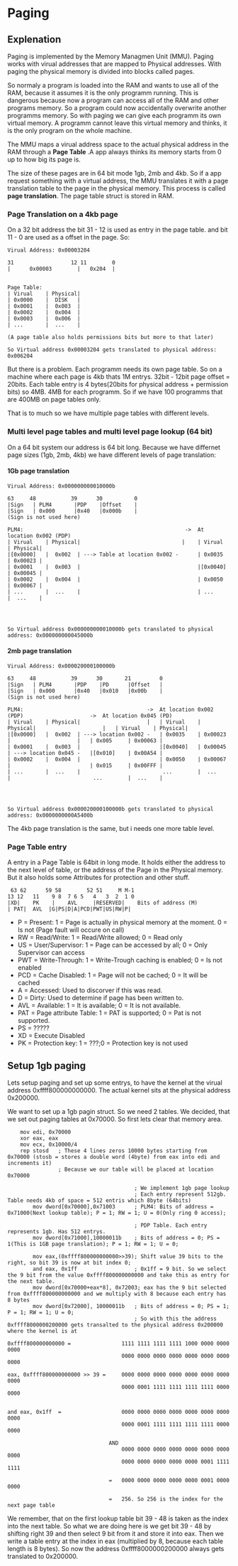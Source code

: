 # Paging

## Explenation
Paging is implemented by the Memory Managmen Unit (MMU).
Paging works with virual addresses that are mapped to Physical addresses. 
With paging the physical memory is divided into blocks called pages.


So normaly a program is loaded into the RAM and wants to use all of the RAM, because it assumes it is the only programm running. This is dangerous because now a program can access all of the RAM and other programs memory. So a program could now accidentally overwrite another programms memory. So with paging we can give each programm its own virtual memory. A programm cannot leave this virtual memory and thinks, it is the only program on the whole machine.


The MMU maps a virual address space to the actual physical address in the RAM through a **Page Table** .A app always thinks its memory starts from 0 up to how big its page is. 


The size of these pages are in 64 bit mode 1gb, 2mb and 4kb. So if a app request something with a virtual address, the MMU translates it with a page translation table to the page in the physical memory. This process is called **page translation**.
The page table struct is stored in RAM.
### Page Translation on a 4kb page
On a 32 bit address the bit 31 - 12 is used as entry in the page table. and bit 11 - 0 are used as a offset in the page.
So:
```
Virual Address: 0x00003204

31					12 11		 0
|	   0x00003 	  	  |	  0x204  |


Page Table:
| Virual    | Physical|
| 0x0000 	|  DISK   |
| 0x0001 	|  0x003  |
| 0x0002 	|  0x004  |
| 0x0003 	|  0x006  |
| ...	    |  ...    |

(A page table also holds permissions bits but more to that later)

So Virtual address 0x00003204 gets translated to physical address: 0x006204
```

But there is a problem. Each programm needs its own page table. So on a machine where each page is 4kb thats 1M entrys.
32bit - 12bit page offset = 20bits.
Each table entry is 4 bytes(20bits for physical address + permission bits) so 4MB. 4MB for each programm.
So if we have 100 programms that are 400MB on page tables only.

That is to much so we have multiple page tables with different levels.
### Multi level page tables and multi level page lookup (64 bit)
On a 64 bit system our address is 64 bit long. Because we have differnet page sizes (1gb, 2mb, 4kb) we have different levels of page translation:


#### 1Gb page translation
```
Virual Address: 0x000000000010000b

63	   48	   		39		30			0
|Sign	| PLM4		 |PDP	 |Offset	|
|Sign	| 0x000		 |0x40	 |0x000b	|
(Sign is not used here)

PLM4:												    ->	At location 0x002 (PDP)
| Virual    | Physical|  							   |	| Virual    | Physical| 
|[0x0000] 	|  0x002  | ---> Table at location 0x002 -		| 0x0035	| 0x00023 |
| 0x0001 	|  0x003  |										|[0x0040] 	| 0x00045 |
| 0x0002 	|  0x004  |										| 0x0050 	| 0x00067 |
| ...	    |  ...    |										| ...	    |  ...    |




So Virtual address 0x000000000010000b gets translated to physical address: 0x000000000045000b
```

#### 2mb page translation
```
Virual Address: 0x000020000100000b

63	   48	   		39		30       21			0
|Sign	| PLM4		 |PDP	 |PD	  |Offset	|
|Sign	| 0x000		 |0x40	 |0x010   |0x00b    |
(Sign is not used here)

PLM4:										->	At location 0x002 (PDP)						->	At location 0x045 (PD)
| Virual    | Physical|  					|	| Virual    | Physical|   					|	| Virual    | Physical| 
|[0x0000] 	|  0x002  | ---> location 0x002 -	| 0x0035	| 0x00023 | 					|	| 0x005 	| 0x00063 |
| 0x0001 	|  0x003  |							|[0x0040] 	| 0x00045 |	---> location 0x045 -	|[0x010] 	| 0x00A54 |
| 0x0002 	|  0x004  |							| 0x0050 	| 0x00067 |							| 0x015		| 0x00FFF |
| ...	    |  ...    |							 ...	    |  ...    |							 ...	    |  ...    |




So Virtual address 0x000020000100000b gets translated to physical address: 0x0000000000A5400b
```

The 4kb page translation is the same, but i needs one more table level.

### Page Table entry
A entry in a Page Table is 64bit in long mode.
It holds either the address to the next level of table, or the address of the Page in the Physical memory. But it also holds some Attributes for protection and other stuff.
```
 63 62      59 58        52 51     M M-1            				 13 12   11    9 8  7 6 5   4   3  2  1 0
|XD|    PK    |    AVL     |RESERVED|    Bits of address (M)		   | PAT|  AVL  |G|PS|D|A|PCD|PWT|US|RW|P|
```
 - P = Present: 1 = Page is actually in physical memory at the moment. 0 = Is not (Page fault will occure on call)
 - RW = Read/Write: 1 = Read/Write allowed; 0 = Read only
 - US = User/Supervisor: 1 = Page can be accessed by all; 0 = Only Supervisor can access
 - PWT = Write-Through: 1 = Write-Trough caching is enabled; 0 = Is not enabled
 - PCD = Cache Disabled: 1 = Page will not be cached; 0 = It will be cached 
 - A = Accessed: Used to discorver if this was read.
 - D = Dirty: Used to determine if page has been written to.
 - AVL = Available: 1 = It is available; 0 = It is not available.
 - PAT = Page attribute Table: 1 = PAT is supported; 0 = Pat is not supported.
 - PS = ?????
 - XD = Execute Disabled
 - PK = Protection key: 1 = ???;0 = Protection key is not used
## Setup 1gb paging
Lets setup paging and set up some entrys, to have the kernel at the virual address 0xffff800000000000.
The actual kernel sits at the physical address 0x200000.

We want to set up a 1gb pagin struct. So we need 2 tables. We decided, that we set out paging tables at 0x70000.
So first lets clear that memory area.
``` assembly
    mov edi, 0x70000
    xor eax, eax
    mov ecx, 0x10000/4
    rep stosd	; These 4 lines zeros 10000 bytes starting from 0x70000 (stosb = stores a double word (4byte) from eax into edi and increments it)
                ; Because we our table will be placed at location 0x70000
```
``` assembly
                                        ; We implement 1gb page lookup
                                        ; Each entry represent 512gb. Table needs 4kb of space = 512 entris which 8byte (64bits)
        mov dword[0x70000],0x71003      ; PLM4: Bits of address = 0x71000(Next lookup table); P = 1; RW = 1; U = 0(Only ring 0 access);

                                        ; PDP Table. Each entry represents 1gb. Has 512 entrys.
        mov dword[0x71000],10000011b    ; Bits of address = 0; PS = 1(This is 1GB page translation); P = 1; RW = 1; U = 0;

        mov eax,(0xffff800000000000>>39); Shift value 39 bits to the right, so bit 39 is now at bit index 0;
        and eax, 0x1ff                  ; 0x1ff = 9 bit. So we select the 9 bit from the value 0xffff800000000000 and take this as entry for the next table.
        mov dword[0x70000+eax*8], 0x72003; eax has the 9 bit selected from 0xffff800000000000 and we multiply with 8 because each entry has 8 bytes
        mov dword[0x72000], 10000011b   ; Bits of address = 0; PS = 1; P = 1; RW = 1; U = 0;
                                        ; So with this the address 0xffff8000000200000 gets transalted to the physical address 0x200000 where the kernel is at

```
``` 
0xffff800000000000 = 				1111 1111 1111 1111 1000 0000 0000 0000
									0000 0000 0000 0000 0000 0000 0000 0000

eax, 0xffff800000000000 >> 39 =  	0000 0000 0000 0000 0000 0000 0000 0000
									0000 0001 1111 1111 1111 1111 0000 0000


and eax, 0x1ff	=					0000 0000 0000 0000 0000 0000 0000 0000
									0000 0001 1111 1111 1111 1111 0000 0000

								AND
									0000 0000 0000 0000 0000 0000 0000 0000
									0000 0000 0000 0000 0000 0001 1111 1111

								=   0000 0000 0000 0000 0000 0001 0000 0000

								= 	256. So 256 is the index for the next page table
```

We remember, that on the first lookup table bit 39 - 48 is taken as the index into the next table.
So what we are doing here is we get bit 39 - 48 by shifting right 39 and then select 9 bit from it and store it into eax.
Then we write a table entry at the index in eax (multiplied by 8, because each table length is 8 bytes). 
So now the address 0xffff8000000200000 always gets translated to 0x200000.

